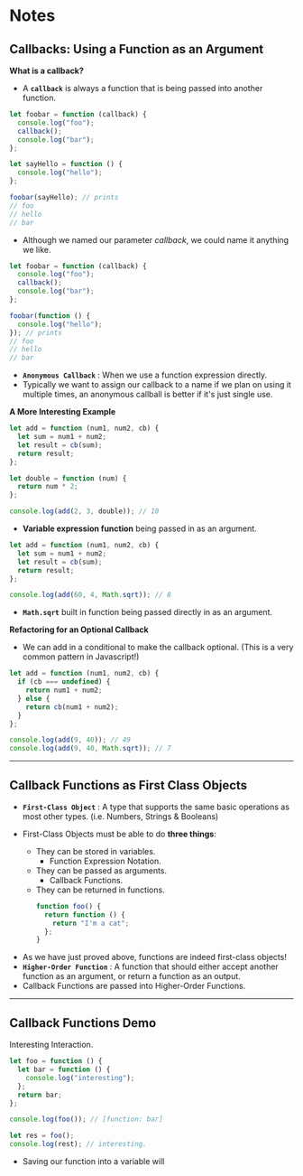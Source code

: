 # **Notes**

## **Callbacks: Using a Function as an Argument**

**What is a callback?**

- A **`callback`** is always a function that is being passed into another function.

```js
let foobar = function (callback) {
  console.log("foo");
  callback();
  console.log("bar");
};

let sayHello = function () {
  console.log("hello");
};

foobar(sayHello); // prints
// foo
// hello
// bar
```

- Although we named our parameter _callback_, we could name it anything we like.

```js
let foobar = function (callback) {
  console.log("foo");
  callback();
  console.log("bar");
};

foobar(function () {
  console.log("hello");
}); // prints
// foo
// hello
// bar
```

- **`Anonymous Callback`** : When we use a function expression directly.
- Typically we want to assign our callback to a name if we plan on using it multiple times, an anonymous callball is better if it's just single use.

**A More Interesting Example**

```js
let add = function (num1, num2, cb) {
  let sum = num1 + num2;
  let result = cb(sum);
  return result;
};

let double = function (num) {
  return num * 2;
};

console.log(add(2, 3, double)); // 10
```

- **Variable expression function** being passed in as an argument.

```js
let add = function (num1, num2, cb) {
  let sum = num1 + num2;
  let result = cb(sum);
  return result;
};

console.log(add(60, 4, Math.sqrt)); // 8
```

- **`Math.sqrt`** built in function being passed directly in as an argument.

**Refactoring for an Optional Callback**

- We can add in a conditional to make the callback optional. (This is a very common pattern in Javascript!)

```js
let add = function (num1, num2, cb) {
  if (cb === undefined) {
    return num1 + num2;
  } else {
    return cb(num1 + num2);
  }
};

console.log(add(9, 40)); // 49
console.log(add(9, 40, Math.sqrt)); // 7
```

---

## **Callback Functions as First Class Objects**

- **`First-Class Object`** : A type that supports the same basic operations as most other types. (i.e. Numbers, Strings & Booleans)
- First-Class Objects must be able to do **three things**:

  - They can be stored in variables.
    - Function Expression Notation.
  - They can be passed as arguments.
    - Callback Functions.
  - They can be returned in functions.
    ```js
    function foo() {
      return function () {
        return "I'm a cat";
      };
    }
    ```

* As we have just proved above, functions are indeed first-class objects!
* **`Higher-Order Function`** : A function that should either accept another function as an argument, or return a function as an output.
* Callback Functions are passed into Higher-Order Functions.

---

## **Callback Functions Demo**

Interesting Interaction.

```js
let foo = function () {
  let bar = function () {
    console.log("interesting");
  };
  return bar;
};

console.log(foo()); // [function: bar]

let res = foo();
console.log(rest); // interesting.
```

- Saving our function into a variable will
